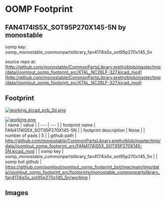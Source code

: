 # OOMP Footprint  
## FAN4174IS5X_SOT95P270X145-5N  by monostable  
  
oomp key: oomp_monostable_commonpartslibrary_fan4174is5x_sot95p270x145_5n  
  
source repo at: [http://github.com/monostable/CommonPartsLibrary.pretty/blob/master/tmp/data//oomlout_oomp_footprint_src/XTAL_NC26LF-327.kicad_mod](http://github.com/monostable/CommonPartsLibrary.pretty/blob/master/tmp/data//oomlout_oomp_footprint_src/XTAL_NC26LF-327.kicad_mod)  
## Footprint  
  
[![working_kicad_pcb_3d.png](working_kicad_pcb_3d_600.png)](working_kicad_pcb_3d.png)  
  
[![working.png](working_600.png)](working.png)  
| name | value | 
| --- | --- | 
| footprint name | FAN4174IS5X_SOT95P270X145-5N | 
| footprint description | None | 
| number of pads | 5 | 
| github path | http://github.com/monostable/CommonPartsLibrary.pretty/blob/master/tmp/data//oomlout_oomp_footprint_src/FAN4174IS5X_SOT95P270X145-5N.kicad_mod | 
| oomp key | oomp_monostable_commonpartslibrary_fan4174is5x_sot95p270x145_5n | 
| oomp bot github | https://github.com/oomlout/oomlout_oomp_footprint_bot/tree/main/tmp/data//oomlout_oomp_footprint_src/footprints/monostable_commonpartslibrary_fan4174is5x_sot95p270x145_5n/working | 
## Images  
